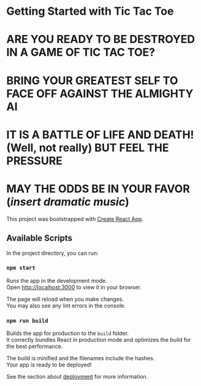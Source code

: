 # Getting Started with Tic Tac Toe
# ARE YOU READY TO BE DESTROYED IN A GAME OF TIC TAC TOE? 
# BRING YOUR GREATEST SELF TO FACE OFF AGAINST THE ALMIGHTY AI
# IT IS A BATTLE OF LIFE AND DEATH! (Well, not really) BUT FEEL THE PRESSURE 
# MAY THE ODDS BE IN YOUR FAVOR (*insert dramatic music*)

This project was bootstrapped with [Create React App](https://github.com/facebook/create-react-app).

## Available Scripts

In the project directory, you can run:

### `npm start`

Runs the app in the development mode.\
Open [http://localhost:3000](http://localhost:3000) to view it in your browser.

The page will reload when you make changes.\
You may also see any lint errors in the console.

### `npm run build`

Builds the app for production to the `build` folder.\
It correctly bundles React in production mode and optimizes the build for the best performance.

The build is minified and the filenames include the hashes.\
Your app is ready to be deployed!

See the section about [deployment](https://facebook.github.io/create-react-app/docs/deployment) for more information.
